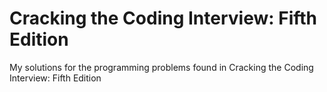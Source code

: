 Cracking the Coding Interview: Fifth Edition
=================

My solutions for the programming problems found in Cracking the Coding Interview: Fifth Edition
